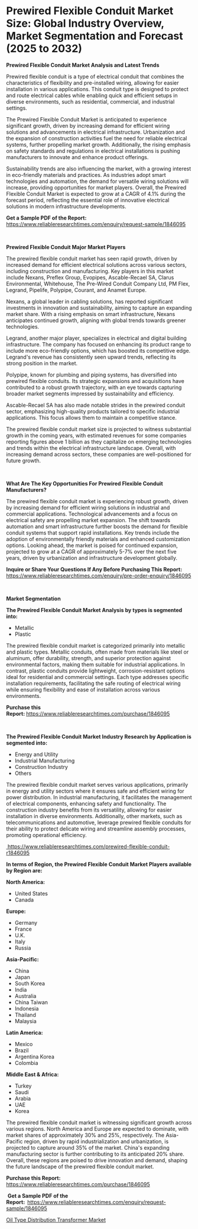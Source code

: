 <p><h1>Prewired Flexible Conduit Market Size: Global Industry Overview, Market Segmentation and Forecast (2025 to 2032)</h1></p><p><strong>Prewired Flexible Conduit Market Analysis and Latest Trends</strong></p>
<p><p>Prewired flexible conduit is a type of electrical conduit that combines the characteristics of flexibility and pre-installed wiring, allowing for easier installation in various applications. This conduit type is designed to protect and route electrical cables while enabling quick and efficient setups in diverse environments, such as residential, commercial, and industrial settings.</p><p>The Prewired Flexible Conduit Market is anticipated to experience significant growth, driven by increasing demand for efficient wiring solutions and advancements in electrical infrastructure. Urbanization and the expansion of construction activities fuel the need for reliable electrical systems, further propelling market growth. Additionally, the rising emphasis on safety standards and regulations in electrical installations is pushing manufacturers to innovate and enhance product offerings.</p><p>Sustainability trends are also influencing the market, with a growing interest in eco-friendly materials and practices. As industries adopt smart technologies and automation, the demand for versatile wiring solutions will increase, providing opportunities for market players. Overall, the Prewired Flexible Conduit Market is expected to grow at a CAGR of 4.1% during the forecast period, reflecting the essential role of innovative electrical solutions in modern infrastructure developments.</p></p>
<p><strong>Get a Sample PDF of the Report:&nbsp;</strong> <a href="https://www.reliableresearchtimes.com/enquiry/request-sample/1846095?utm_campaign=2229&utm_medium=2&utm_source=Github&utm_content=ia&utm_term=13022025&utm_id=prewired-flexible-conduit">https://www.reliableresearchtimes.com/enquiry/request-sample/1846095</a></p>
<p>&nbsp;</p>
<p><strong>Prewired Flexible Conduit Major Market Players</strong></p>
<p><p>The prewired flexible conduit market has seen rapid growth, driven by increased demand for efficient electrical solutions across various sectors, including construction and manufacturing. Key players in this market include Nexans, Preflex Group, Evopipes, Ascable-Recael SA, Clarus Environmental, Whitehouse, The Pre-Wired Conduit Company Ltd, PM Flex, Legrand, Pipelife, Polypipe, Courant, and Anamet Europe.</p><p>Nexans, a global leader in cabling solutions, has reported significant investments in innovation and sustainability, aiming to capture an expanding market share. With a rising emphasis on smart infrastructure, Nexans anticipates continued growth, aligning with global trends towards greener technologies.</p><p>Legrand, another major player, specializes in electrical and digital building infrastructure. The company has focused on enhancing its product range to include more eco-friendly options, which has boosted its competitive edge. Legrand's revenue has consistently seen upward trends, reflecting its strong position in the market.</p><p>Polypipe, known for plumbing and piping systems, has diversified into prewired flexible conduits. Its strategic expansions and acquisitions have contributed to a robust growth trajectory, with an eye towards capturing broader market segments impressed by sustainability and efficiency.</p><p>Ascable-Recael SA has also made notable strides in the prewired conduit sector, emphasizing high-quality products tailored to specific industrial applications. This focus allows them to maintain a competitive stance.</p><p>The prewired flexible conduit market size is projected to witness substantial growth in the coming years, with estimated revenues for some companies reporting figures above 1 billion as they capitalize on emerging technologies and trends within the electrical infrastructure landscape. Overall, with increasing demand across sectors, these companies are well-positioned for future growth.</p></p>
<p>&nbsp;</p>
<p><strong>What Are The Key Opportunities For Prewired Flexible Conduit Manufacturers?</strong></p>
<p><p>The prewired flexible conduit market is experiencing robust growth, driven by increasing demand for efficient wiring solutions in industrial and commercial applications. Technological advancements and a focus on electrical safety are propelling market expansion. The shift towards automation and smart infrastructure further boosts the demand for flexible conduit systems that support rapid installations. Key trends include the adoption of environmentally friendly materials and enhanced customization options. Looking ahead, the market is poised for continued expansion, projected to grow at a CAGR of approximately 5-7% over the next five years, driven by urbanization and infrastructure development globally.</p></p>
<p><strong>Inquire or Share Your Questions If Any Before Purchasing This Report:</strong> <a href="https://www.reliableresearchtimes.com/enquiry/pre-order-enquiry/1846095?utm_campaign=2229&utm_medium=2&utm_source=Github&utm_content=ia&utm_term=13022025&utm_id=prewired-flexible-conduit">https://www.reliableresearchtimes.com/enquiry/pre-order-enquiry/1846095</a></p>
<p>&nbsp;</p>
<p><strong>Market Segmentation</strong></p>
<p><strong>The Prewired Flexible Conduit Market Analysis by types is segmented into:</strong></p>
<p><ul><li>Metallic</li><li>Plastic</li></ul></p>
<p><p>The prewired flexible conduit market is categorized primarily into metallic and plastic types. Metallic conduits, often made from materials like steel or aluminum, offer durability, strength, and superior protection against environmental factors, making them suitable for industrial applications. In contrast, plastic conduits provide lightweight, corrosion-resistant options ideal for residential and commercial settings. Each type addresses specific installation requirements, facilitating the safe routing of electrical wiring while ensuring flexibility and ease of installation across various environments.</p></p>
<p><strong>Purchase this Report:&nbsp;</strong><a href="https://www.reliableresearchtimes.com/purchase/1846095?utm_campaign=2229&utm_medium=2&utm_source=Github&utm_content=ia&utm_term=13022025&utm_id=prewired-flexible-conduit">https://www.reliableresearchtimes.com/purchase/1846095</a></p>
<p>&nbsp;</p>
<p><strong>The Prewired Flexible Conduit Market Industry Research by Application is segmented into:</strong></p>
<p><ul><li>Energy and Utility</li><li>Industrial Manufacturing</li><li>Construction Industry</li><li>Others</li></ul></p>
<p><p>The prewired flexible conduit market serves various applications, primarily in energy and utility sectors where it ensures safe and efficient wiring for power distribution. In industrial manufacturing, it facilitates the management of electrical components, enhancing safety and functionality. The construction industry benefits from its versatility, allowing for easier installation in diverse environments. Additionally, other markets, such as telecommunications and automotive, leverage prewired flexible conduits for their ability to protect delicate wiring and streamline assembly processes, promoting operational efficiency.</p></p>
<p><a href="https://www.reliableresearchtimes.com/prewired-flexible-conduit-r1846095?utm_campaign=2229&utm_medium=2&utm_source=Github&utm_content=ia&utm_term=13022025&utm_id=prewired-flexible-conduit">&nbsp;https://www.reliableresearchtimes.com/prewired-flexible-conduit-r1846095</a></p>
<p><strong>In terms of Region, the Prewired Flexible Conduit Market Players available by Region are:</strong></p>
<p>
    <p> <strong> North America: </strong>
        <ul>
            <li>United States</li>
            <li>Canada</li>
        </ul>
        </p> 
    <p> <strong> Europe: </strong>
        <ul>
            <li>Germany</li>
            <li>France</li>
            <li>U.K.</li>
            <li>Italy</li>
            <li>Russia</li>
        </ul>
        </p> 
    <p> <strong> Asia-Pacific: </strong>
        <ul>
            <li>China</li>
            <li>Japan</li>
            <li>South Korea</li>
            <li>India</li>
            <li>Australia</li>
            <li>China Taiwan</li>
            <li>Indonesia</li>
            <li>Thailand</li>
            <li>Malaysia</li>
        </ul>
        </p> 
    <p> <strong> Latin America: </strong>
        <ul>
            <li>Mexico</li>
            <li>Brazil</li>
            <li>Argentina Korea</li>
            <li>Colombia</li>
        </ul>
        </p> 
    <p> <strong> Middle East & Africa: </strong>
        <ul>
            <li>Turkey</li>
            <li>Saudi</li>
            <li>Arabia</li>
            <li>UAE</li>
            <li>Korea</li>
        </ul>
    </p>
    </p>
<p><p>The prewired flexible conduit market is witnessing significant growth across various regions. North America and Europe are expected to dominate, with market shares of approximately 30% and 25%, respectively. The Asia-Pacific region, driven by rapid industrialization and urbanization, is projected to capture around 35% of the market. China's expanding manufacturing sector is further contributing to its anticipated 20% share. Overall, these regions are poised to drive innovation and demand, shaping the future landscape of the prewired flexible conduit market.</p></p>
<p><strong>Purchase this Report: </strong><a href="https://www.reliableresearchtimes.com/purchase/1846095?utm_campaign=2229&utm_medium=2&utm_source=Github&utm_content=ia&utm_term=13022025&utm_id=prewired-flexible-conduit">https://www.reliableresearchtimes.com/purchase/1846095</a></p>
<p>&nbsp;<strong>Get a Sample PDF of the Report:&nbsp;&nbsp;</strong><a href="https://www.reliableresearchtimes.com/enquiry/request-sample/1846095?utm_campaign=2229&utm_medium=2&utm_source=Github&utm_content=ia&utm_term=13022025&utm_id=prewired-flexible-conduit">https://www.reliableresearchtimes.com/enquiry/request-sample/1846095</a></p>
<p><strong></strong></p>
<p><p><a href="https://github.com/DianaWilson796/Market-Research-Report-List-1/blob/main/oil-type-distribution-transformer-market.md?utm_campaign=2229&utm_medium=2&utm_source=Github&utm_content=ia&utm_term=13022025&utm_id=prewired-flexible-conduit">Oil Type Distribution Transformer Market</a></p></p>